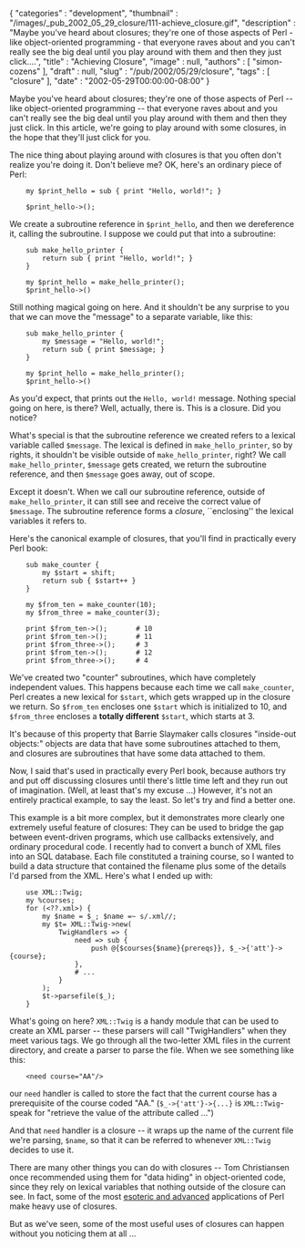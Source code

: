 {
   "categories" : "development",
   "thumbnail" : "/images/_pub_2002_05_29_closure/111-achieve_closure.gif",
   "description" : "Maybe you've heard about closures; they're one of those aspects of Perl - like object-oriented programming - that everyone raves about and you can't really see the big deal until you play around with them and then they just click....",
   "title" : "Achieving Closure",
   "image" : null,
   "authors" : [
      "simon-cozens"
   ],
   "draft" : null,
   "slug" : "/pub/2002/05/29/closure",
   "tags" : [
      "closure"
   ],
   "date" : "2002-05-29T00:00:00-08:00"
}





Maybe you've heard about closures; they're one of those aspects of Perl
-- like object-oriented programming -- that everyone raves about and you
can't really see the big deal until you play around with them and then
they just click. In this article, we're going to play around with some
closures, in the hope that they'll just click for you.

The nice thing about playing around with closures is that you often
don't realize you're doing it. Don't believe me? OK, here's an ordinary
piece of Perl:

        my $print_hello = sub { print "Hello, world!"; }

        $print_hello->();

We create a subroutine reference in `$print_hello`, and then we
dereference it, calling the subroutine. I suppose we could put that into
a subroutine:

        sub make_hello_printer {
            return sub { print "Hello, world!"; }
        }

        my $print_hello = make_hello_printer();
        $print_hello->()

Still nothing magical going on here. And it shouldn't be any surprise to
you that we can move the "message" to a separate variable, like this:

        sub make_hello_printer {
            my $message = "Hello, world!";
            return sub { print $message; }
        }

        my $print_hello = make_hello_printer();
        $print_hello->()

As you'd expect, that prints out the `Hello, world!` message. Nothing
special going on here, is there? Well, actually, there is. This is a
closure. Did you notice?

What's special is that the subroutine reference we created refers to a
lexical variable called `$message`. The lexical is defined in
`make_hello_printer`, so by rights, it shouldn't be visible outside of
`make_hello_printer`, right? We call `make_hello_printer`, `$message`
gets created, we return the subroutine reference, and then `$message`
goes away, out of scope.

Except it doesn't. When we call our subroutine reference, outside of
`make_hello_printer`, it can still see and receive the correct value of
`$message`. The subroutine reference forms a *closure*, \`\`enclosing''
the lexical variables it refers to.

Here's the canonical example of closures, that you'll find in
practically every Perl book:

        sub make_counter {
            my $start = shift;
            return sub { $start++ }
        }

        my $from_ten = make_counter(10);
        my $from_three = make_counter(3);

        print $from_ten->();       # 10
        print $from_ten->();       # 11
        print $from_three->();     # 3
        print $from_ten->();       # 12
        print $from_three->();     # 4

We've created two "counter" subroutines, which have completely
independent values. This happens because each time we call
`make_counter`, Perl creates a new lexical for `$start`, which gets
wrapped up in the closure we return. So `$from_ten` encloses one
`$start` which is initialized to 10, and `$from_three` encloses a
**totally different** `$start`, which starts at 3.

It's because of this property that Barrie Slaymaker calls closures
"inside-out objects:" objects are data that have some subroutines
attached to them, and closures are subroutines that have some data
attached to them.

Now, I said that's used in practically every Perl book, because authors
try and put off discussing closures until there's little time left and
they run out of imagination. (Well, at least that's my excuse ...)
However, it's not an entirely practical example, to say the least. So
let's try and find a better one.

This example is a bit more complex, but it demonstrates more clearly one
extremely useful feature of closures: They can be used to bridge the gap
between event-driven programs, which use callbacks extensively, and
ordinary procedural code. I recently had to convert a bunch of XML files
into an SQL database. Each file constituted a training course, so I
wanted to build a data structure that contained the filename plus some
of the details I'd parsed from the XML. Here's what I ended up with:

        use XML::Twig;
        my %courses;
        for (<??.xml>) {
            my $name = $_; $name =~ s/.xml//;
            my $t= XML::Twig->new( 
                TwigHandlers => {
                    need => sub { 
                        push @{$courses{$name}{prereqs}}, $_->{'att'}->{course};
                    },
                    # ...
                }
            );
            $t->parsefile($_);
        }

What's going on here? `XML::Twig` is a handy module that can be used to
create an XML parser -- these parsers will call "TwigHandlers" when they
meet various tags. We go through all the two-letter XML files in the
current directory, and create a parser to parse the file. When we see
something like this:

        <need course="AA"/>

our `need` handler is called to store the fact that the current course
has a prerequisite of the course coded "AA." (`$_->{'att'}->{...}` is
`XML::Twig`-speak for "retrieve the value of the attribute called ...")

And that `need` handler is a closure -- it wraps up the name of the
current file we're parsing, `$name`, so that it can be referred to
whenever `XML::Twig` decides to use it.

There are many other things you can do with closures -- Tom Christiansen
once recommended using them for "data hiding" in object-oriented code,
since they rely on lexical variables that nothing outside of the closure
can see. In fact, some of the most [esoteric and
advanced](http://perl.plover.com/lambda/tpj.html) applications of Perl
make heavy use of closures.

But as we've seen, some of the most useful uses of closures can happen
without you noticing them at all ...


